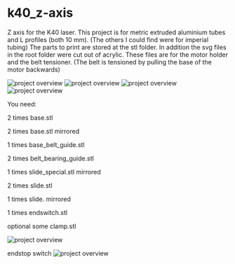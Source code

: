 # k40_z-axis
Z axis for the K40 laser. This project is for metric extruded aluminium tubes and L profiles (both 10 mm). (The others I could find were for imperial tubing)
The parts to print are stored at the stl folder. In addition the svg files in the root folder were cut out of acrylic. These files are for the motor holder and the belt tensioner. (The belt is tensioned by pulling the base of the motor backwards)

![project overview](img/DSC01052.JPG "project overview with honeycomb")
![project overview](img/DSC01050.JPG "motor mount")
![project overview](img/DSC01056.JPG)
![project overview](img/DSC01057.JPG)


You need:

2 times base.stl

2 times base.stl mirrored


1 times base_belt_guide.stl

2 times belt_bearing_guide.stl


1 times slide_special.stl mirrored

2 times slide.stl

1 times slide. mirrored


1 times endswitch.stl

optional some clamp.stl

![project overview](img/DSC01048.JPG "project overview")


endstop switch
![project overview](img/DSC01051.JPG "endstop switch")
